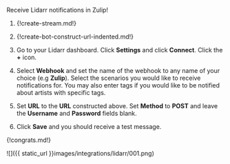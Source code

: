 Receive Lidarr notifications in Zulip!

1.  {!create-stream.md!}

1.  {!create-bot-construct-url-indented.md!}

1.  Go to your Lidarr dashboard. Click **Settings** and
    click **Connect**. Click the **+** icon.

1.  Select **Webhook** and set the name of the webhook to any name
    of your choice (e.g **Zulip**). Select the scenarios you would like
    to receive notifications for. You may also enter tags if you would like
    to be notified about artists with specific tags.

1.  Set **URL** to the **URL** constructed above. Set **Method** to **POST**
    and leave the **Username** and **Password** fields blank.

1.  Click **Save** and you should receive a test message.

{!congrats.md!}

![]({{ static_url }}images/integrations/lidarr/001.png)
